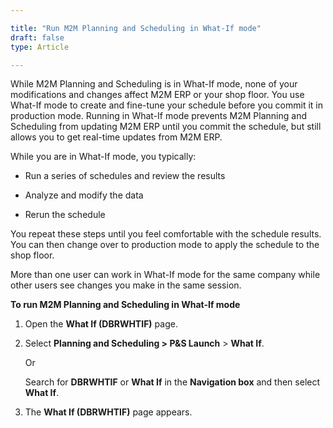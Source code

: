 ```yaml
---

title: "Run M2M Planning and Scheduling in What-If mode"
draft: false
type: Article

---
```


While M2M Planning and Scheduling is in What-If mode, none of your modifications and changes affect M2M ERP or your shop floor. You use What-If mode to create and fine-tune your schedule before you commit it in production mode. Running in What-If mode prevents M2M Planning and Scheduling from updating M2M ERP until you commit the schedule, but still allows you to get real-time updates from M2M ERP.

While you are in What-If mode, you typically:

- Run a series of schedules and review the results

- Analyze and modify the data

- Rerun the schedule

You repeat these steps until you feel comfortable with the schedule results. You can then change over to production mode to apply the schedule to the shop floor.

More than one user can work in What-If mode for the same company while other users see changes you make in the same session.

**To run M2M Planning and Scheduling in What-If mode**

1. Open the **What If (DBRWHTIF)** page.

2. Select **Planning and Scheduling > P&S Launch** > **What If**.

    Or

    Search for **DBRWHTIF** or **What If** in the **Navigation box** and then select **What If**.

3. The **What If (DBRWHTIF)** page appears.

​